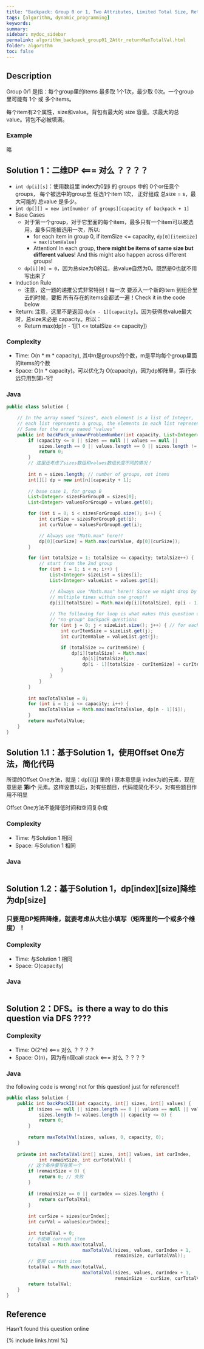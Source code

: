 ```yaml
---
title: "Backpack: Group 0 or 1, Two Attributes, Limited Total Size, Return Max Total Value"
tags: [algorithm, dynamic_programming]
keywords:
summary:
sidebar: mydoc_sidebar
permalink: algorithm_backpack_group01_2Attr_returnMaxTotalVal.html
folder: algorithm
toc: false
---
```


## Description
Group 0/1 是指：每个group里的items 最多取 1个1次，最少取 0次。一个group里可能有 1个 或 多个items。

每个item有2个属性，size和value。背包有最大的 size 容量。求最大的总 value。背包不必被填满。

### Example
略

## Solution 1：二维DP <=== 对么 ？？？？
* `int dp[i][s]`：使用数组里 index为0到i 的 groups 中的 0个or任意个 groups，
每个被选中的group里 任选1个item 1次，
正好组成 总size = s，最大可能的 总value 是多少。
* `int dp[][] = new int[number of groups][capacity of backpack + 1]`
* Base Cases
  * 对于第一个group，对于它里面的每个item，最多只有一个item可以被选用，最多只能被选用一次，所以:
    * for each item in group 0, if itemSize <= capacity, `dp[0][itemSize] = max(itemValue)`
    * Attention! In each group, **there might be items of same size but different values**! And this might also happen across different groups!
  * `dp[i][0] = 0`，因为总size为0的话，总value自然为0。既然是0也就不用写出来了
* Induction Rule
  * 注意，这一题的递推公式非常特别！每一次 要添入一个新的item 到组合里去的时候，要把 所有存在的items全都试一遍！Check it in the code below
* Return: 注意，这里不是返回 `dp[n - 1][capacity]`。因为获得总value最大时，总size未必是 capacity。所以：
  * Return max(dp[n - 1][1 <= totalSize <= capacity])

### Complexity
* Time: O(n * m * capacity), 其中n是groups的个数，m是平均每个group里面的items的个数
* Space: O(n * capacity)。可以优化为 O(capacity)，因为dp矩阵里，第i行永远只用到第i-1行

### Java
```java
public class Solution {

    // In the array named "sizes", each element is a list of Integer,
    // each list represents a group, the elements in each list represent the sizes of the items in that group.
    // Same for the array named "values"
    public int backPack_unkownProblemNumber(int capacity, List<Integer>[] sizes, List<Integer>[] values) {
        if (capacity <= 0 || sizes == null || values == null ||
            sizes.length == 0 || values.length == 0 || sizes.length != values.length) {
            return 0;        
        }
        // 这里还考虑了sizes数组和values数组长度不同的情况！
        
        int n = sizes.length; // number of groups, not items
        int[][] dp = new int[n][capacity + 1];
        
        // base case 1, for group 0
        List<Integer> sizesForGroup0 = sizes[0];
        List<Integer> valuesForGroup0 = values.get[0];

        for (int i = 0; i < sizesForGroup0.size(); i++) {
            int curSize = sizesForGroup0.get(i);
            int curValue = valuesForGroup0.get(i);

            // Always use "Math.max" here!!
            dp[0][curSize] = Math.max(curValue, dp[0][curSize]);
        }

        for (int totalSize = 1; totalSize <= capacity; totalSize++) {
            // start from the 2nd group
            for (int i = 1; i < n; i++) {
                List<Integer> sizeList = sizes[i];
                List<Integer> valueList = values.get[i];

                // Always use "Math.max" here!! Since we might drop by this totalSize for 
                // multiple times within one group!!
                dp[i][totalSize] = Math.max(dp[i][totalSize], dp[i - 1][totalSize]); 
                
                // The following for loop is what makes this question unique from the other
                // "no-group" backpack questions
                for (int j = 0; j < sizeList.size(); j++) { // for each item in this group
                    int curItemSize = sizeList.get(j);
                    int curItemValue = valueList.get(j);

                    if (totalSize >= curItemSize) {
                        dp[i][totalSize] = Math.max(
                            dp[i][totalSize], 
                            dp[i - 1][totalSize - curItemSize] + curItemValue);
                    }
                }
            }
        }
        
        int maxTotalValue = 0;
        for (int i = 1; i <= capacity; i++) {
            maxTotalValue = Math.max(maxTotalValue, dp[n - 1][i]);
        }
        return maxTotalValue;
    }
}
```

## Solution 1.1：基于Solution 1，使用Offset One方法，简化代码
所谓的Offset One方法，就是：dp[i][j] 里的 i 原本意思是 index为i的元素，现在意思是 **第i个** 元素。这样设置以后，对有些题目，代码能简化不少，对有些题目作用不明显

Offset One方法不能降低时间和空间复杂度

### Complexity
* Time: 与Solution 1 相同
* Space: 与Solution 1 相同

### Java
```java

```

## Solution 1.2：基于Solution 1，dp[index][size]降维为dp[size]

### 只要是DP矩阵降维，就要考虑从大往小填写（矩阵里的一个或多个维度）！

### Complexity
* Time: 与Solution 1 相同
* Space: O(capacity)

### Java
```java

```

## Solution 2：DFS。is there a way to do this question via DFS ????

### Complexity
* Time: O(2^n) <=== 对么 ？？？？
* Space: O(n)，因为有n层call stack <=== 对么 ？？？？

### Java
the following code is wrong! not for this question! just for reference!!!

```java
public class Solution {
    public int backPackII(int capacity, int[] sizes, int[] values) {
        if (sizes == null || sizes.length == 0 || values == null || values.length == 0 ||
            sizes.length != values.length || capacity <= 0) {
            return 0;
        }
        
        return maxTotalVal(sizes, values, 0, capacity, 0);
    }
    
    private int maxTotalVal(int[] sizes, int[] values, int curIndex, 
            int remainSize, int curTotalVal) {
        // 这个条件要写在第一个
        if (remainSize < 0) { 
            return 0; // 失败
        }
        
        if (remainSize == 0 || curIndex == sizes.length) { 
            return curTotalVal;
        }
        
        int curSize = sizes[curIndex];
        int curVal = values[curIndex];
        
        int totalVal = 0;
        // 不使用 current item
        totalVal = Math.max(totalVal,
                            maxTotalVal(sizes, values, curIndex + 1, 
                                        remainSize, curTotalVal));
        // 使用 current item
        totalVal = Math.max(totalVal,
                            maxTotalVal(sizes, values, curIndex + 1, 
                                        remainSize - curSize, curTotalVal + curVal)); 
        return totalVal;
    } 
}
```

## Reference
Hasn't found this question online

{% include links.html %}
